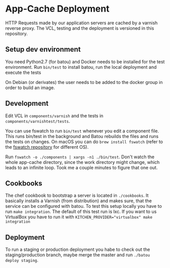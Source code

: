 # App-Cache Deployment

HTTP Requests made by our application servers are cached by a varnish reverse proxy. The VCL, testing and the deployment is versioned in this repository.

## Setup dev environment

You need Python2.7 (for batou) and Docker needs to be installed for the test environment. Run `bin/test` to install batou, run the local deployment and execute the tests

On Debian (or derivates) the user needs to be added to the docker group in order to build an image.

## Development

Edit VCL in `components/varnish` and the tests in `components/varnishtest/tests`.

You can use fswatch to run `bin/test` whenever you edit a component file. This runs bin/test in the background and Batou rebuilds the files and runs the tests on changes. On macOS you can do `brew install fswatch` (refer to the [fswatch repository](https://github.com/emcrisostomo/fswatch) for different OS).

Run `fswatch -o ./components | xargs -n1 ./bin/test`. Don't  watch the whole app-cache directory, since the work directory might change, which leads to an infinite loop. Took me a couple minutes to figure that one out.

## Cookbooks

The chef cookbook to bootstrap a server is located in `./cookbooks`. It basically installs a Varnish (from distribution) and makes sure, that the service can be configured with batou. To test this setup locally you have to run `make integration`. The default of this test run is lxc. If you want to us VirtualBox you have to run it with `KITCHEN_PROVIDER="virtualbox" make integration`

## Deployment

To run a staging or production deployment you habe to check out the staging/production branch, maybe merge the master and run `./batou deploy staging`.
